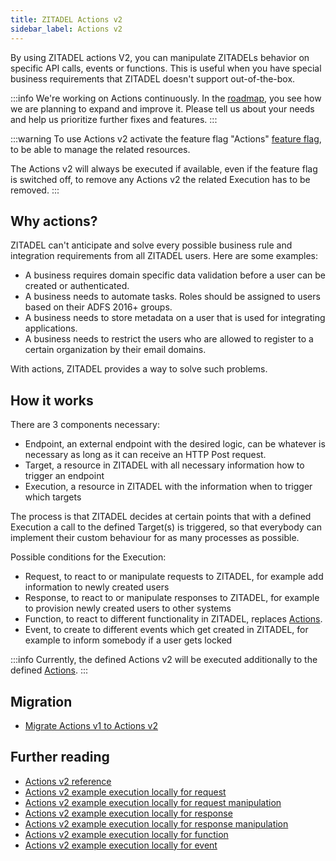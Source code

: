 ```yaml
---
title: ZITADEL Actions v2
sidebar_label: Actions v2
---
```


By using ZITADEL actions V2, you can manipulate ZITADELs behavior on specific API calls, events or functions.
This is useful when you have special business requirements that ZITADEL doesn't support out-of-the-box.

:::info
We're working on Actions continuously. In the [roadmap](https://zitadel.com/roadmap), you see how we are planning to expand and improve it. Please tell us about your needs and help us prioritize further fixes and features.
:::

:::warning
To use Actions v2 activate the feature flag "Actions" [feature flag](/docs/apis/resources/feature_service_v2/feature-service-set-instance-features), to be able to manage the related resources.

The Actions v2 will always be executed if available, even if the feature flag is switched off, to remove any Actions v2 the related Execution has to be removed.
:::

## Why actions?
ZITADEL can't anticipate and solve every possible business rule and integration requirements from all ZITADEL users. Here are some examples:
- A business requires domain specific data validation before a user can be created or authenticated.
- A business needs to automate tasks. Roles should be assigned to users based on their ADFS 2016+ groups.
- A business needs to store metadata on a user that is used for integrating applications.
- A business needs to restrict the users who are allowed to register to a certain organization by their email domains.

With actions, ZITADEL provides a way to solve such problems.

## How it works
There are 3 components necessary:
- Endpoint, an external endpoint with the desired logic, can be whatever is necessary as long as it can receive an HTTP Post request.
- Target, a resource in ZITADEL with all necessary information how to trigger an endpoint
- Execution, a resource in ZITADEL with the information when to trigger which targets

The process is that ZITADEL decides at certain points that with a defined Execution a call to the defined Target(s) is triggered, 
so that everybody can implement their custom behaviour for as many processes as possible.

Possible conditions for the Execution:
- Request, to react to or manipulate requests to ZITADEL, for example add information to newly created users
- Response, to react to or manipulate responses to ZITADEL, for example to provision newly created users to other systems
- Function, to react to different functionality in ZITADEL, replaces [Actions](/concepts/features/actions).
- Event, to create to different events which get created in ZITADEL, for example to inform somebody if a user gets locked

:::info
Currently, the defined Actions v2 will be executed additionally to the defined [Actions](/concepts/features/actions).
:::

## Migration

- [Migrate Actions v1 to Actions v2](/guides/integrate/actions/migrate-from-v1)

## Further reading

- [Actions v2 reference](/guides/integrate/actions/usage)
- [Actions v2 example execution locally for request](/guides/integrate/actions/testing-locally-request)
- [Actions v2 example execution locally for request manipulation](/guides/integrate/actions/testing-locally-request-manipulation)
- [Actions v2 example execution locally for response](/guides/integrate/actions/testing-locally-response)
- [Actions v2 example execution locally for response manipulation](/guides/integrate/actions/testing-locally-response-manipulation)
- [Actions v2 example execution locally for function](/guides/integrate/actions/testing-locally-function)
- [Actions v2 example execution locally for event](/guides/integrate/actions/testing-locally-event)